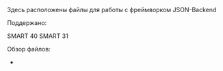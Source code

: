 Здесь расположены файлы для работы с фреймворком JSON-Backend

Поддержано:

SMART 40
SMART 31 


Обзор файлов:


- 
